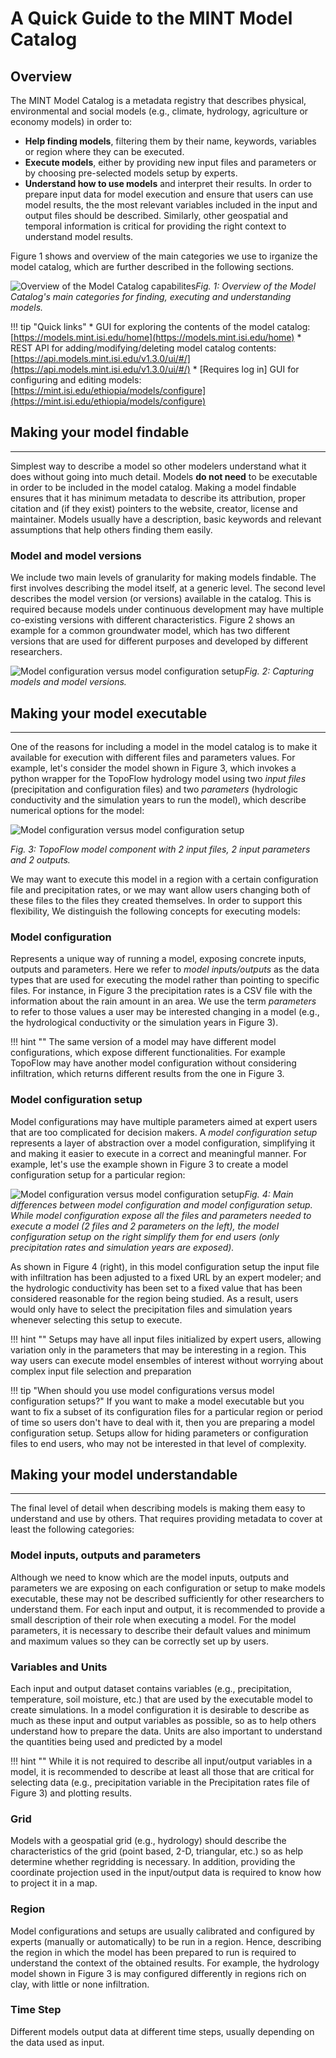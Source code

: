 # A Quick Guide to the MINT Model Catalog
## Overview
The MINT Model Catalog is a metadata registry that describes physical, environmental and social models (e.g., climate, hydrology, agriculture or economy models) in order to:

 * **Help finding models**, filtering them by their name, keywords, variables or region where they can be executed.
 * **Execute models**, either by providing new input files and parameters or by choosing pre-selected models setup by experts.  
 * **Understand how to use models** and interpret their results. In order to prepare input data for model execution and ensure that users can use model results, the the most relevant variables included in the input and output files should be described. Similarly, other geospatial and temporal information is critical for providing the right context to understand model results.

Figure 1 shows and overview of the main categories we use to irganize the model catalog, which are further described in the following sections.

![Overview of the Model Catalog capabilites](figures/overview.png "Overview of the model catalog")*Fig. 1: Overview of the Model Catalog's main categories  for finding, executing and understanding models.*

!!! tip "Quick links"
    * GUI for exploring the contents of the model catalog: [https://models.mint.isi.edu/home](https://models.mint.isi.edu/home)
    * REST API for adding/modifying/deleting model catalog contents: [https://api.models.mint.isi.edu/v1.3.0/ui/#/](https://api.models.mint.isi.edu/v1.3.0/ui/#/)
    * [Requires log in] GUI for configuring and editing models: [https://mint.isi.edu/ethiopia/models/configure](https://mint.isi.edu/ethiopia/models/configure)

## Making your model findable
--------
Simplest way to describe a model so other modelers understand what it does without going into much detail. Models **do not need** to be executable in order to be included in the model catalog. Making a model findable ensures that it has minimum metadata to describe its attribution, proper citation and (if they exist) pointers to the website, creator, license and maintainer. Models usually have a description, basic keywords and relevant assumptions that help others finding them easily.

### Model and model versions
We include two main levels of granularity for making models findable. The first involves describing the model itself, at a generic level. The second level describes the model version (or versions) available in the catalog. This is required because models under continuous development may have multiple co-existing versions with different characteristics. Figure 2 shows an example for a common groundwater model, which has two different versions that are used for different purposes and developed by different researchers.

![Model configuration versus model configuration setup](figures/version.png "Model configuration versus model configuration setup")*Fig. 2: Capturing models and model versions.*

## Making your model executable
--------
One of the reasons for including a model in the model catalog is to make it available for execution with different files and parameters values. For example, let's consider the model shown in Figure 3, which invokes a python wrapper for the TopoFlow hydrology model using two *input files* (precipitation and configuration files) and two *parameters* (hydrologic conductivity and the simulation years to run the model), which describe numerical options for the model:

![Model configuration versus model configuration setup](figures/component.png "Model configuration versus model configuration setup")

*Fig. 3: TopoFlow model component with 2 input files, 2 input parameters and 2 outputs.*

We may want to execute this model in a region with a certain  configuration file and precipitation rates, or we may want allow users changing both of these files to the files they created themselves. In order to support this flexibility, 
We distinguish the following concepts for executing models: 

### Model configuration
Represents a unique way of running a model, exposing concrete inputs, outputs and parameters. Here we refer to *model inputs/outputs* as the data types that are used for executing the model rather than pointing to specific files. For instance, in Figure 3 the precipitation rates is a CSV file with the information about the rain amount in an area. We use the term *parameters* to refer to those values a user may be interested changing in a model (e.g., the hydrological conductivity or the simulation years in Figure 3).

!!! hint "" 
    The same version of a model may have different model configurations, which expose different functionalities. For example TopoFlow may have another model configuration without considering infiltration, which returns different results from the one in Figure 3.

### Model configuration setup
Model configurations may have multiple parameters aimed at expert users that are too complicated for decision makers. A *model configuration setup* represents a layer of abstraction over a model configuration, simplifying it and making it easier to execute in a correct and meaningful manner. For example, let's use the example shown in Figure 3 to create a model configuration setup for a particular region: 

![Model configuration versus model configuration setup](figures/mc_ms.png "Model configuration versus model configuration setup")*Fig. 4: Main differences between model configuration and model configuration setup. While model configuration expose all the files and parameters needed to execute a model (2 files and 2 parameters on the left), the model configuration setup on the right simplify them for end users (only precipitation rates and simulation years are exposed).*

As shown in Figure 4 (right), in this model configuration setup the input file with infiltration has been adjusted to a fixed URL by an expert modeler; and the hydrologic conductivity has been set to a fixed value that has been considered reasonable for the region being studied. As a result, users would only have to select the precipitation files and simulation years whenever selecting this setup to execute. 

!!! hint ""
    Setups may have all input files initialized by expert users, allowing variation only in the parameters that may be interesting in a region. This way users can execute model ensembles of interest without worrying about complex input file selection and preparation


!!! tip "When should you use model configurations versus model configuration setups?"
    If you want to make a model executable but you want to fix a subset of its configuration files for a particular region or period of time so users don't have to deal with it, then you are preparing a model configuration setup. Setups allow for hiding parameters or configuration files to end users, who may not be interested in that level of complexity.


## Making your model understandable
--------
The final level of detail when describing models is making them easy to understand and use by others. That requires providing metadata to cover at least the following categories:

### Model inputs, outputs and parameters
Although we need to know which are the model inputs, outputs and parameters we are exposing on each configuration or setup to make models executable, these may not be described sufficiently for other researchers to understand them. For each input and output, it is recommended to provide a small description of their role when executing a model. For the model parameters, it is necessary to describe their default values and minimum and maximum values so they can be correctly set up by users.

### Variables and Units
Each input and output dataset contains variables (e.g., precipitation, temperature, soil moisture, etc.) that are used by the executable model to create simulations. In a model configuration it is desirable to describe as much as these input and output variables as possible, so as to help others understand how to prepare the data. Units are also important to understand the quantities being used and predicted by a model

!!! hint ""
    While it is not required to describe all input/output variables in a model, it is recommended to describe at least all those that are critical for selecting data (e.g., precipitation variable in the Precipitation rates file of Figure 3) and plotting results. 


### Grid
Models with a geospatial grid (e.g., hydrology) should describe the characteristics of the grid (point based, 2-D, triangular, etc.) so as help determine whether regridding is necessary. In addition, providing the coordinate projection used in the input/output data is required to know how to project it in a map.

### Region
Model configurations and setups are usually calibrated and configured by experts (manually or automatically) to be run in a region. Hence, describing the region in which the model has been prepared to run is required to understand the context of the obtained results. For example, the hydrology model shown in Figure 3 is may configured differently in regions rich on clay, with little or none infiltration.

### Time Step
Different models output data at different time steps, usually depending on the data used as input. 